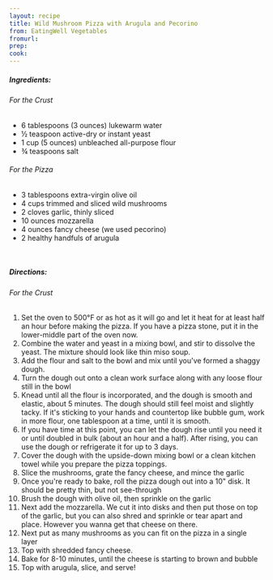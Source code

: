 ```yaml
---
layout: recipe
title: Wild Mushroom Pizza with Arugula and Pecorino
from: EatingWell Vegetables
fromurl: 
prep: 
cook: 
---
```


##### Ingredients:

###### For the Crust

* 6 tablespoons (3 ounces) lukewarm water
* ½ teaspoon active-dry or instant yeast
* 1 cup (5 ounces) unbleached all-purpose flour
* ¾ teaspoons salt 

###### For the Pizza

* 3 tablespoons extra-virgin olive oil
* 4 cups trimmed and sliced wild mushrooms
* 2 cloves garlic, thinly sliced
* 10 ounces mozzarella
* 4 ounces fancy cheese (we used pecorino)
* 2 healthy handfuls of arugula

<br>

##### Directions:

###### For the Crust

1. Set the oven to 500°F or as hot as it will go and let it heat for at least half an hour before making the pizza. If you have a pizza stone, put it in the lower-middle part of the oven now. 
2. Combine the water and yeast in a mixing bowl, and stir to dissolve the yeast. The mixture should look like thin miso soup. 
3. Add the flour and salt to the bowl and mix until you've formed a shaggy dough. 
4. Turn the dough out onto a clean work surface along with any loose flour still in the bowl
5. Knead until all the flour is incorporated, and the dough is smooth and elastic, about 5 minutes. The dough should still feel moist and slightly tacky. If it's sticking to your hands and countertop like bubble gum, work in more flour, one tablespoon at a time, until it is smooth. 
6. If you have time at this point, you can let the dough rise until you need it or until doubled in bulk (about an hour and a half). After rising, you can use the dough or refrigerate it for up to 3 days.
7. Cover the dough with the upside-down mixing bowl or a clean kitchen towel while you prepare the pizza toppings. 
8. Slice the mushrooms, grate the fancy cheese, and mince the garlic
9. Once you're ready to bake, roll the pizza dough out into a 10" disk. It should be pretty thin, but not see-through
10. Brush the dough with olive oil, then sprinkle on the garlic
11. Next add the mozzarella. We cut it into disks and then put those on top of the garlic, but you can also shred and sprinkle or tear apart and place. However you wanna get that cheese on there.
12. Next put as many mushrooms as you can fit on the pizza in a single layer
13. Top with shredded fancy cheese.
14. Bake for 8-10 minutes, until the cheese is starting to brown and bubble
15. Top with arugula, slice, and serve!
